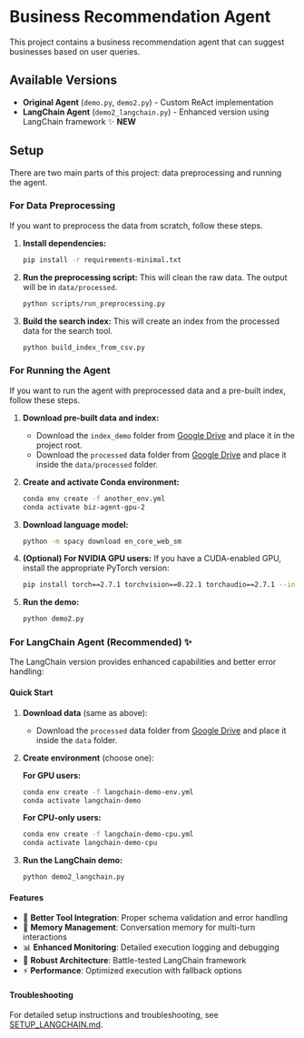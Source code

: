 # Business Recommendation Agent

This project contains a business recommendation agent that can suggest businesses based on user queries.

## Available Versions

- **Original Agent** (`demo.py`, `demo2.py`) - Custom ReAct implementation
- **LangChain Agent** (`demo2_langchain.py`) - Enhanced version using LangChain framework ✨ **NEW**

## Setup

There are two main parts of this project: data preprocessing and running the agent.

### For Data Preprocessing

If you want to preprocess the data from scratch, follow these steps.

1. **Install dependencies:**
   ```bash
   pip install -r requirements-minimal.txt
   ```
2. **Run the preprocessing script:**
   This will clean the raw data. The output will be in `data/processed`.
   ```bash
   python scripts/run_preprocessing.py
   ```
3. **Build the search index:**
   This will create an index from the processed data for the search tool.
   ```bash
   python build_index_from_csv.py
   ```

### For Running the Agent

If you want to run the agent with preprocessed data and a pre-built index, follow these steps.

1. **Download pre-built data and index:**

   * Download the `index_demo` folder from [Google Drive](https://drive.google.com/drive/folders/1Y4gnvplLDlb5-wxB2W3M4QbQFi8mhrWL?usp=sharing) and place it in the project root.
   * Download the `processed` data folder from [Google Drive](https://drive.google.com/drive/folders/1n2D1Cq0MhgSDKI55GOGQ4btO1p_A4RzV?usp=sharing) and place it inside the `data/processed` folder.
2. **Create and activate Conda environment:**

   ```bash
   conda env create -f another_env.yml
   conda activate biz-agent-gpu-2
   ```
3. **Download language model:**

   ```bash
   python -m spacy download en_core_web_sm
   ```
4. **(Optional) For NVIDIA GPU users:**
   If you have a CUDA-enabled GPU, install the appropriate PyTorch version:

   ```bash
   pip install torch==2.7.1 torchvision==0.22.1 torchaudio==2.7.1 --index-url https://download.pytorch.org/whl/cu118
   ```
5. **Run the demo:**

   ```bash
   python demo2.py
   ```

### For LangChain Agent (Recommended) ✨

The LangChain version provides enhanced capabilities and better error handling:

#### Quick Start

1. **Download data** (same as above):
   * Download the `processed` data folder from [Google Drive](https://drive.google.com/drive/folders/1n2D1Cq0MhgSDKI55GOGQ4btO1p_A4RzV?usp=sharing) and place it inside the `data` folder.

2. **Create environment** (choose one):

   **For GPU users:**
   ```bash
   conda env create -f langchain-demo-env.yml
   conda activate langchain-demo
   ```

   **For CPU-only users:**
   ```bash
   conda env create -f langchain-demo-cpu.yml
   conda activate langchain-demo-cpu
   ```

3. **Run the LangChain demo:**
   ```bash
   python demo2_langchain.py
   ```

#### Features
- 🔧 **Better Tool Integration**: Proper schema validation and error handling
- 🧠 **Memory Management**: Conversation memory for multi-turn interactions  
- 📊 **Enhanced Monitoring**: Detailed execution logging and debugging
- 🔄 **Robust Architecture**: Battle-tested LangChain framework
- ⚡ **Performance**: Optimized execution with fallback options

#### Troubleshooting
For detailed setup instructions and troubleshooting, see [SETUP_LANGCHAIN.md](SETUP_LANGCHAIN.md).
